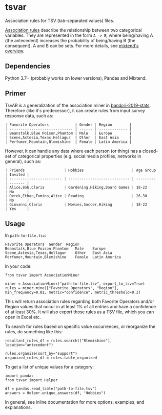 # tsvar

Association rules for TSV (tab-separated values) files.

[Association rules](https://en.wikipedia.org/wiki/Association_rule_learning) describe the relationship between two categorical variables. They are represented in the form `A -> B`, where being/having A (the antecedent) increases the probability of being/having B (the consequent). A and B can be sets. For more details, see [mlxtend's overview](http://rasbt.github.io/mlxtend/user_guide/frequent_patterns/association_rules/).

## Dependencies

Python 3.7+ (probably works on lower versions), Pandas and Mlxtend.

## Primer

TsvAR is a generalization of the association miner in [bandori-2019-stats](https://github.com/supreme-chocomint/bandori-2019-stats). Therefore (like it's predecessor), it can create rules from input survey response data, such as:

```
| Favorite Operators            | Gender | Region        |
| ----------------------------- | ------ | ------------- |
| Beanstalk,Blue Poison,Phantom | Male   | Europe        |
| Scene,Astesia,Texas,Hellagur  | Other  | East Asia     |
| Perfumer,Mountain,Blemishine  | Female | Latin America |
```

However, it can handle any data where each person (or thing) has a closed-set of categorical properties (e.g. social media profiles, networks in general), such as:

```
| Friends                  | Hobbies                      | Age Group | Invited |
| ------------------------ | ---------------------------- | --------- | ------- |
| Alice,Bob,Claris         | Gardening,Hiking,Board Games | 18-22     | No      |
| Derek,Ethan,Fumino,Alice | Reading                      | 26-30     | No      |
| Giovanni,Claris          | Movies,Soccer,Hiking         | 18-22     | Yes     |
```

## Usage

In `path-to-file.tsv`:
```
Favorite Operators	Gender	Region
Beanstalk,Blue Poison,Phantom	Male	Europe
Scene,Astesia,Texas,Hellagur	Other	East Asia
Perfumer,Mountain,Blemishine	Female	Latin America
```

In your code:
```
from tsvar import AssociationMiner

miner = AssociationMiner("path-to-file.tsv", export_to_tsv=True)
rules = miner.mine(["Favorite Operators", "Region"], min_frequency=0.01, metric="confidence", metric_threshold=0.3)
```

This will return association rules regarding both Favorite Operators and/or Region values that occur in at least 1% of all entries and have a confidence of at least 30%. It will also export those rules as a TSV file, which you can open in Excel etc.

To search for rules based on specific value occurrences, or reorganize the rules, do something like this:

```
resultant_rules_df = rules.search(["Blemishine"], location="antecedent")

rules.organize(sort_by="support")
organized_rules_df = rules.table_organized
```

To get a list of unique values for a category:

```
import pandas
from tsvar import Helper

df = pandas.read_table("path-to-file.tsv")
answers = Helper.unique_answers(df, "Hobbies")
```

In general, see inline documentation for more options, examples, and explanations.


